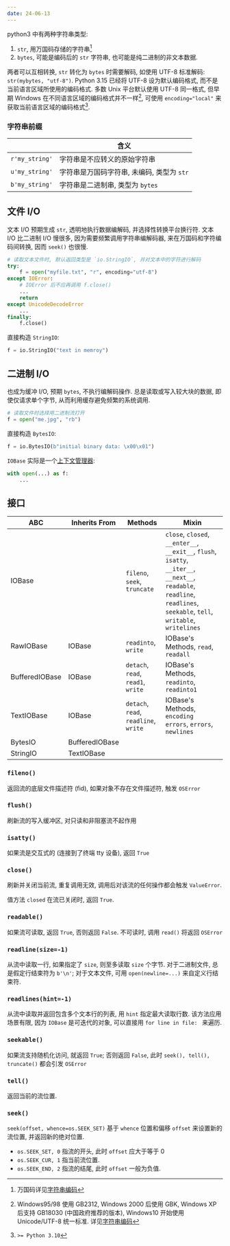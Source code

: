 ```yaml
---
date: 24-06-13
---
```


python3 中有两种字符串类型:
1. `str`, 用万国码存储的字符串[^1]
2. `bytes`, 可能是编码后的 `str` 字符串, 也可能是纯二进制的非文本数据.

两者可以互相转换, `str` 转化为 `bytes` 时需要解码, 如使用 UTF-8 标准解码: `str(mybytes, "utf-8")`. Python 3.15 已经将 UTF-8  设为默认编码格式, 而不是当前语言区域所使用的编码格式.  多数 Unix 平台默认使用 UTF-8 同一格式, 但早期 Windows 在不同语言区域的编码格式并不一样[^3], 可使用 `encoding="local"` 来获取当前语言区域的编码格式[^2].

[^1]: 万国码详见[字符串编码](../../../HardWare/字符串编码.md)
[^2]: `>= Python 3.10`

[^3]: Windows95/98 使用 GB2312, Windows 2000 后使用 GBK, Windows XP 后支持 GB18030 (中国政府推荐的版本), Windows10 开始使用 Unicode/UTF-8 统一标准. 详见[字符串编码](../../../HardWare/字符串编码.md)
### 字符串前缀

|                | 含义                         |
| -------------- | ---------------------------- |
| `r'my_string'` | 字符串是不应转义的原始字符串 |
| `u'my_string'` | 字符串是万国码字符串, 未编码, 类型为 `str` |
| `b'my_string'` | 字符串是二进制串, 类型为 `bytes`                             |

## 文件 I/O

文本 I/O 预期生成 `str`, 透明地执行数据编解码, 并选择性转换平台换行符. 文本 I/O 比二进制 I/O 慢很多, 因为需要频繁调用字符串编解码器, 来在万国码和字符编码间转换, 因而 `seek()` 也很慢.

```python
# 读取文本文件时, 默认返回类型是 `io.StringIO`, 并对文本中的字符进行解码
try:
	f = open("myfile.txt", "r", encoding="utf-8") 
except IOError:
	# IOError 后不应再调用 f.close()
	...
	return
except UnicodeDecodeError
	...
finally:
	f.close()
```

直接构造 `StringIO`:

```python
f = io.StringIO("text in memroy")
```

## 二进制 I/O

也成为缓冲 I/O, 预期 `bytes`, 不执行编解码操作. 总是读取或写入较大块的数据, 即使仅请求单个字节, 从而利用缓存避免频繁的系统调用. 

```python
# 读取文件时选择用二进制流打开
f = open("me.jpg", "rb")
```

直接构造 `BytesIO`:

```python
f = io.BytesIO(b"initial binary data: \x00\x01")
```

`IOBase` 实际是一个[上下文管理器](contextlib.md):

```python
with open(...) as f:
	...
```

## 接口

| ABC            | Inherits From  | Methods                               | Mixin                                                                                                                                                                    |
| -------------- | -------------- | ------------------------------------- | ------------------------------------------------------------------------------------------------------------------------------------------------------------------------ |
| IOBase         |                | `fileno`, `seek`, `truncate`          | `close`, `closed`, `__enter__`, `__exit__`, `flush`, `isatty`, `__iter__`, `__next__`, `readable`, `readline`, `readlines`, `seekable`, `tell`, `writable`, `writelines` |
| RawIOBase      | IOBase         | `readinto`, `write`                   | IOBase's Methods, `read`, `readall`                                                                                                                                      |
| BufferedIOBase | IOBase         | `detach`, `read`, `read1`, `write`    | IOBase's Methods, `readinto`, `readinto1`                                                                                                                                |
| TextIOBase     | IOBase         | `detach`, `read`, `readline`, `write` | IOBase's Methods, `encoding errors`, `errors`, `newlines`                                                                                                                |
| BytesIO        | BufferedIOBase |                                       |                                                                                                                                                                          |
| StringIO       | TextIOBase               |                                       |                                                                                                                                                                          |

### `fileno()` 

返回流的底层文件描述符 (fid), 如果对象不存在文件描述符, 触发 `OSError`

### `flush()`

刷新流的写入缓冲区, 对只读和非阻塞流不起作用

### `isatty()`

如果流是交互式的 (连接到了终端 tty 设备), 返回 `True`

### `close()`

刷新并关闭当前流, 重复调用无效, 调用后对该流的任何操作都会触发 `ValueError`.

值方法 `closed` 在流已关闭时, 返回 `True`.


### `readable()`

如果流可读取, 返回 `True`, 否则返回 `False`. 不可读时, 调用 `read()` 将返回 `OSError`

### `readline(size=-1)`

从流中读取一行, 如果指定了 `size`, 则至多读取 `size` 个字节. 对于二进制文件, 总是假定行结束符为 `b'\n'`; 对于文本文件, 可用 `open(newline=...)` 来自定义行结束符.


### `readlines(hint=-1)`

从流中读取并返回包含多个文本行的列表, 用 `hint` 指定最大读取行数. 该方法应用场景有限, 因为 `IOBase` 是可迭代的对象, 可以直接用 `for line in file: ` 来遍历.

### `seekable()`

如果流支持随机化访问, 就返回 `True`; 否则返回 `False`, 此时  `seek(), tell(), truncate()` 都会引发 `OSError`

### `tell()`

返回当前的流位置.

### `seek()`

`seek(offset, whence=os.SEEK_SET)` 基于 `whence` 位置和偏移 `offset` 来设置新的流位置, 并返回新的绝对位置.

- `os.SEEK_SET, 0` 指流的开头, 此时 `offset` 应大于等于 0
- `os.SEEK_CUR, 1` 指当前流位置.
- `os.SEEK_END, 2` 指流的结尾, 此时 `offset` 一般为负值.